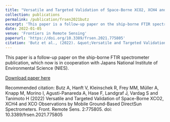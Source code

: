 ```yaml
---
title: "Versatile and Targeted Validation of Space-Borne XCO2, XCH4 and XCO Observations by Mobile Ground-Based Direct-Sun Spectrometers"
collection: publications
permalink: /publication/frsen2021butz
excerpt: 'This paper is a follow-up paper on the ship-borne FTIR spectrometer publication, which now is in cooperation with Japans National Institute of Environmental Science (NIES).'
date: 2022-01-05
venue: 'Frontiers in Remote Sensing'
paperurl: 'https://doi.org/10.3389/frsen.2021.775805'
citation: 'Butz et al., (2022). &quot;Versatile and Targeted Validation of Space-Borne XCO2, XCH4 and XCO Observations by Mobile Ground-Based Direct-Sun Spectrometers.&quot; <i>Frontiers in Remote Sensing</i>.'
---
```

This paper is a follow-up paper on the ship-borne FTIR spectrometer publication, which now is in cooperation with Japans National Institute of Environmental Science (NIES).

[Download paper here](https://doi.org/10.3389/frsen.2021.775805)

Recommended citation: Butz A, Hanft V, Kleinschek R, Frey MM, Müller A, Knapp M, Morino I, Agusti-Panareda A, Hase F, Landgraf J, Vardag S and Tanimoto H (2022) Versatile and Targeted Validation of Space-Borne XCO2, XCH4 and XCO Observations by Mobile Ground-Based DirectSun Spectrometers. Front. Remote Sens. 2:775805. doi: 10.3389/frsen.2021.775805
